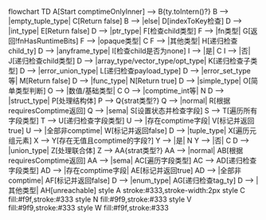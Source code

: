 flowchart TD
    A[Start comptimeOnlyInner] --> B{ty.toIntern()?}
    B --> |empty_tuple_type| C[Return false]
    B --> |else| D[indexToKey检查]
    D --> |int_type| E[Return false]
    D --> |ptr_type| F[检查child类型]
    F --> |fn类型| G[返回!fnHasRuntimeBits]
    F --> |opaque类型| C
    F --> |其他类型| H[递归检查child_ty]
    D --> |anyframe_type| I[检查child是否为none]
    I --> |是| C
    I --> |否| J[递归检查child类型]
    D --> |array_type/vector_type/opt_type| K[递归检查子类型]
    D --> |error_union_type| L[递归检查payload_type]
    D --> |error_set_type等| M[Return false]
    D --> |func_type| N[Return true]
    D --> |simple_type| O[简单类型判断]
    O --> |数值/基础类型| C
    O --> |comptime_int等| N
    D --> |struct_type| P[处理结构体]
    P --> Q{strat类型?}
    Q --> |normal| R[根据requiresComptime返回]
    Q --> |sema| S[设置状态并检查字段]
    S --> T[遍历所有字段类型]
    T --> U[递归检查字段类型]
    U --> |存在comptime字段| V[标记并返回true]
    U --> |全部非comptime| W[标记并返回false]
    D --> |tuple_type| X[遍历元组元素]
    X --> Y[存在无值且comptime的字段?]
    Y --> |是| N
    Y --> |否| C
    D --> |union_type| Z[处理联合体]
    Z --> AA{strat类型?}
    AA --> |normal| AB[根据requiresComptime返回]
    AA --> |sema| AC[遍历字段类型]
    AC --> AD[递归检查字段类型]
    AD --> |存在comptime字段| AE[标记并返回true]
    AD --> |全部非comptime| AF[标记并返回false]
    D --> |enum_type| AG[递归检查tag_ty]
    D --> |其他类型| AH[unreachable]
    style A stroke:#333,stroke-width:2px
    style C fill:#f9f,stroke:#333
    style N fill:#9f9,stroke:#333
    style V fill:#9f9,stroke:#333
    style W fill:#f9f,stroke:#333
